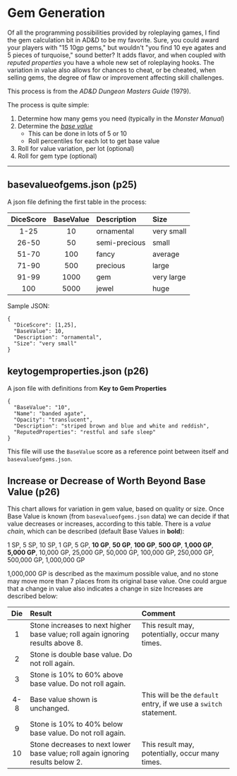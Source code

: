 # Gem Generation

Of all the programming possibilities provided by roleplaying games, 
I find the gem calculation bit in AD&D to be my favorite. Sure, you 
could award your players with "15 10gp gems," but wouldn't "you find 
10 eye agates and 5 pieces of turquoise," sound better? It adds 
flavor, and when coupled with _reputed properties_ you have a whole 
new set of roleplaying hooks. The variation in value also allows for 
chances to cheat, or be cheated, when selling gems, the degree of 
flaw or improvement affecting skill challenges.

This process is from the *AD&D Dungeon Masters Guide* (1979).

The process is quite simple:

1. Determine how many gems you need (typically in the _Monster Manual_)
1. Determine the [_base value_](#basevalueofgemsjson-p25)
    * This can be done in lots of 5 or 10
    * Roll percentiles for each lot to get base value
1. Roll for value variation, per lot (optional)
1. Roll for gem type (optional)

----

## basevalueofgems.json (p25)

A json file defining the first table in the process:

| DiceScore | BaseValue | Description | Size |
| :-------: | :-------: | :---------- | :--- |
| 1-25 | 10 | ornamental | very small |
| 26-50 | 50 | semi-precious | small |
| 51-70 | 100 | fancy | average |
| 71-90 | 500 | precious | large |
| 91-99 | 1000 | gem | very large |
| 100 | 5000 | jewel | huge |

Sample JSON:

```
{
  "DiceScore": [1,25],
  "BaseValue": 10,
  "Description": "ornamental",
  "Size": "very small"
}
```

## keytogemproperties.json (p26)

A json file with definitions from **Key to Gem Properties**

```
{
  "BaseValue": "10",
  "Name": "banded agate",
  "Opacity": "translucent",
  "Description": "striped brown and blue and white and reddish",
  "ReputedProperties": "restful and safe sleep"
}
```

This file will use the ``BaseValue`` score as a reference point between itself and ``basevalueofgems.json``.

## Increase or Decrease of Worth Beyond Base Value (p26)

This chart allows for variation in gem value, based on quality or size. Once Base Value is known (from ``basevalueofgems.json`` data) we can decide if that value decreases or increases, according to this table. There is a _value chain_, which can be described (default Base Values in **bold**):

1 SP, 5 SP, 10 SP, 1 GP, 5 GP, **10 GP**, **50 GP**, **100 GP**, **500 GP**, **1,000 GP**, **5,000 GP**, 10,000 GP, 25,000 GP, 50,000 GP, 100,000 GP, 250,000 GP, 500,000 GP, 1,000,000 GP

1,000,000 GP is described as the maximum possible value, and no stone may move more than 7 places from its original base value. One could argue that a change in value also indicates a change in size Increases are described below:

| Die | Result | Comment |
| :-: | :----- | :------ |
|1 | Stone increases to next higher base value; roll again ignoring results above 8. | This result may, potentially, occur many times. |
| 2 | Stone is double base value. Do not roll again. |  |
| 3 | Stone is 10% to 60% above base value. Do not roll again. |  |
| 4-8 | Base value shown is unchanged. | This will be the ``default`` entry, if we use a ``switch`` statement. |
| 9 | Stone is 10% to 40%  below base value. Do not roll again. |  |
| 10 | Stone decreases to next lower base value; roll again ignoring results below 2. | This result may, potentially, occur many times. |

